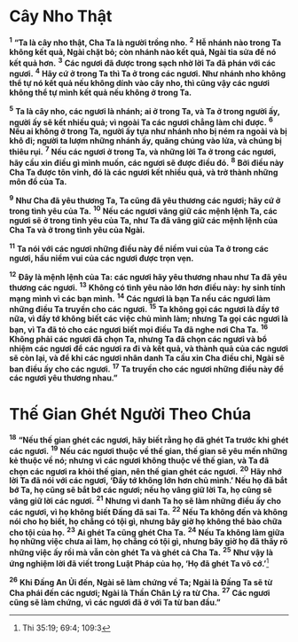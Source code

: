 # Cây Nho Thật
<sup><b>1</b></sup> **“Ta là cây nho thật, Cha Ta là người trồng nho.** <sup><b>2</b></sup> **Hễ nhánh nào trong Ta không kết quả, Ngài chặt bỏ; còn nhánh nào kết quả, Ngài tỉa sửa để nó kết quả hơn.** <sup><b>3</b></sup> **Các ngươi đã được trong sạch nhờ lời Ta đã phán với các ngươi.** <sup><b>4</b></sup> **Hãy cứ ở trong Ta thì Ta ở trong các ngươi. Như nhánh nho không thể tự nó kết quả nếu không dính vào cây nho, thì cũng vậy các ngươi không thể tự mình kết quả nếu không ở trong Ta.**

<sup><b>5</b></sup> **Ta là cây nho, các ngươi là nhánh; ai ở trong Ta, và Ta ở trong người ấy, người ấy sẽ kết nhiều quả; vì ngoài Ta các ngươi chẳng làm chi được.** <sup><b>6</b></sup> **Nếu ai không ở trong Ta, người ấy tựa như nhánh nho bị ném ra ngoài và bị khô đi; người ta lượm những nhánh ấy, quăng chúng vào lửa, và chúng bị thiêu rụi.** <sup><b>7</b></sup> **Nếu các ngươi ở trong Ta, và những lời Ta ở trong các ngươi, hãy cầu xin điều gì mình muốn, các ngươi sẽ được điều đó.** <sup><b>8</b></sup> **Bởi điều này Cha Ta được tôn vinh, đó là các ngươi kết nhiều quả, và trở thành những môn đồ của Ta.**

<sup><b>9</b></sup> **Như Cha đã yêu thương Ta, Ta cũng đã yêu thương các ngươi; hãy cứ ở trong tình yêu của Ta.** <sup><b>10</b></sup> **Nếu các ngươi vâng giữ các mệnh lệnh Ta, các ngươi sẽ ở trong tình yêu của Ta, như Ta đã vâng giữ các mệnh lệnh của Cha Ta và ở trong tình yêu của Ngài.**

<sup><b>11</b></sup> **Ta nói với các ngươi những điều này để niềm vui của Ta ở trong các ngươi, hầu niềm vui của các ngươi được trọn vẹn.**

<sup><b>12</b></sup> **Đây là mệnh lệnh của Ta: các ngươi hãy yêu thương nhau như Ta đã yêu thương các ngươi.** <sup><b>13</b></sup> **Không có tình yêu nào lớn hơn điều này: hy sinh tính mạng mình vì các bạn mình.** <sup><b>14</b></sup> **Các ngươi là bạn Ta nếu các ngươi làm những điều Ta truyền cho các ngươi.** <sup><b>15</b></sup> **Ta không gọi các ngươi là đầy tớ nữa, vì đầy tớ không biết các việc chủ mình làm; nhưng Ta gọi các ngươi là bạn, vì Ta đã tỏ cho các ngươi biết mọi điều Ta đã nghe nơi Cha Ta.** <sup><b>16</b></sup> **Không phải các ngươi đã chọn Ta, nhưng Ta đã chọn các ngươi và bổ nhiệm các ngươi để các ngươi ra đi và kết quả, và thành quả của các ngươi sẽ còn lại, và để khi các ngươi nhân danh Ta cầu xin Cha điều chi, Ngài sẽ ban điều ấy cho các ngươi.** <sup><b>17</b></sup> **Ta truyền cho các ngươi những điều này để các ngươi yêu thương nhau.”**

# Thế Gian Ghét Người Theo Chúa
<sup><b>18</b></sup> **“Nếu thế gian ghét các ngươi, hãy biết rằng họ đã ghét Ta trước khi ghét các ngươi.** <sup><b>19</b></sup> **Nếu các ngươi thuộc về thế gian, thế gian sẽ yêu mến những kẻ thuộc về nó; nhưng vì các ngươi không thuộc về thế gian, và Ta đã chọn các ngươi ra khỏi thế gian, nên thế gian ghét các ngươi.** <sup><b>20</b></sup> **Hãy nhớ lời Ta đã nói với các ngươi, ‘Đầy tớ không lớn hơn chủ mình.’ Nếu họ đã bắt bớ Ta, họ cũng sẽ bắt bớ các ngươi; nếu họ vâng giữ lời Ta, họ cũng sẽ vâng giữ lời các ngươi.** <sup><b>21</b></sup> **Nhưng vì danh Ta họ sẽ làm những điều ấy cho các ngươi, vì họ không biết Đấng đã sai Ta.** <sup><b>22</b></sup> **Nếu Ta không đến và không nói cho họ biết, họ chẳng có tội gì, nhưng bây giờ họ không thể bào chữa cho tội của họ.** <sup><b>23</b></sup> **Ai ghét Ta cũng ghét Cha Ta.** <sup><b>24</b></sup> **Nếu Ta không làm giữa họ những việc chưa ai làm, họ chẳng có tội gì, nhưng bây giờ họ đã thấy rõ những việc ấy rồi mà vẫn còn ghét Ta và ghét cả Cha Ta.** <sup><b>25</b></sup> **Như vậy là ứng nghiệm lời đã viết trong Luật Pháp của họ, ‘Họ đã ghét Ta vô cớ.’**[^1-8377fed2-02c8-430f-a881-70886abc7b90]

<sup><b>26</b></sup> **Khi Đấng An Ủi đến, Ngài sẽ làm chứng về Ta; Ngài là Đấng Ta sẽ từ Cha phái đến các ngươi; Ngài là Thần Chân Lý ra từ Cha.** <sup><b>27</b></sup> **Các ngươi cũng sẽ làm chứng, vì các ngươi đã ở với Ta từ ban đầu.”**

[^1-8377fed2-02c8-430f-a881-70886abc7b90]: Thi 35:19; 69:4; 109:3